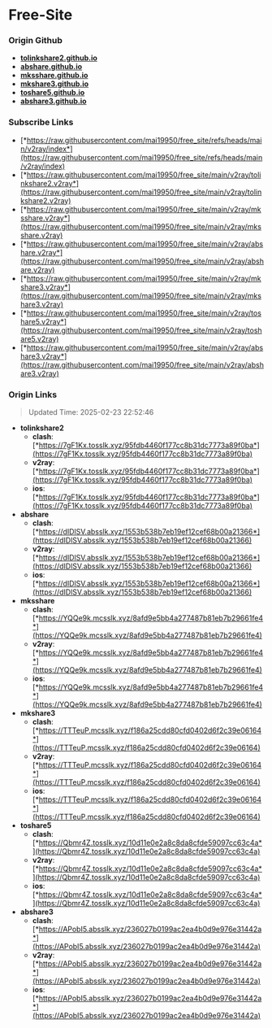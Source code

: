 # Free-Site

### Origin Github

- [**tolinkshare2.github.io**](https://github.com/tolinkshare2/tolinkshare2.github.io)
- [**abshare.github.io**](https://github.com/abshare/abshare.github.io)
- [**mksshare.github.io**](https://github.com/mksshare/mksshare.github.io)
- [**mkshare3.github.io**](https://github.com/mkshare3/mkshare3.github.io)
- [**toshare5.github.io**](https://github.com/toshare5/toshare5.github.io)
- [**abshare3.github.io**](https://github.com/abshare3/abshare3.github.io)

### Subscribe Links

- [*https://raw.githubusercontent.com/mai19950/free_site/refs/heads/main/v2ray/index*](https://raw.githubusercontent.com/mai19950/free_site/refs/heads/main/v2ray/index)
- [*https://raw.githubusercontent.com/mai19950/free_site/main/v2ray/tolinkshare2.v2ray*](https://raw.githubusercontent.com/mai19950/free_site/main/v2ray/tolinkshare2.v2ray)
- [*https://raw.githubusercontent.com/mai19950/free_site/main/v2ray/mksshare.v2ray*](https://raw.githubusercontent.com/mai19950/free_site/main/v2ray/mksshare.v2ray)
- [*https://raw.githubusercontent.com/mai19950/free_site/main/v2ray/abshare.v2ray*](https://raw.githubusercontent.com/mai19950/free_site/main/v2ray/abshare.v2ray)
- [*https://raw.githubusercontent.com/mai19950/free_site/main/v2ray/mkshare3.v2ray*](https://raw.githubusercontent.com/mai19950/free_site/main/v2ray/mkshare3.v2ray)
- [*https://raw.githubusercontent.com/mai19950/free_site/main/v2ray/toshare5.v2ray*](https://raw.githubusercontent.com/mai19950/free_site/main/v2ray/toshare5.v2ray)
- [*https://raw.githubusercontent.com/mai19950/free_site/main/v2ray/abshare3.v2ray*](https://raw.githubusercontent.com/mai19950/free_site/main/v2ray/abshare3.v2ray)

### Origin Links

> Updated Time: 2025-02-23 22:52:46

- **tolinkshare2**
  - **clash**: [*https://7gF1Kx.tosslk.xyz/95fdb4460f177cc8b31dc7773a89f0ba*](https://7gF1Kx.tosslk.xyz/95fdb4460f177cc8b31dc7773a89f0ba)
  - **v2ray**: [*https://7gF1Kx.tosslk.xyz/95fdb4460f177cc8b31dc7773a89f0ba*](https://7gF1Kx.tosslk.xyz/95fdb4460f177cc8b31dc7773a89f0ba)
  - **ios**: [*https://7gF1Kx.tosslk.xyz/95fdb4460f177cc8b31dc7773a89f0ba*](https://7gF1Kx.tosslk.xyz/95fdb4460f177cc8b31dc7773a89f0ba)
- **abshare**
  - **clash**: [*https://dIDlSV.absslk.xyz/1553b538b7eb19ef12cef68b00a21366*](https://dIDlSV.absslk.xyz/1553b538b7eb19ef12cef68b00a21366)
  - **v2ray**: [*https://dIDlSV.absslk.xyz/1553b538b7eb19ef12cef68b00a21366*](https://dIDlSV.absslk.xyz/1553b538b7eb19ef12cef68b00a21366)
  - **ios**: [*https://dIDlSV.absslk.xyz/1553b538b7eb19ef12cef68b00a21366*](https://dIDlSV.absslk.xyz/1553b538b7eb19ef12cef68b00a21366)
- **mksshare**
  - **clash**: [*https://YQQe9k.mcsslk.xyz/8afd9e5bb4a277487b81eb7b29661fe4*](https://YQQe9k.mcsslk.xyz/8afd9e5bb4a277487b81eb7b29661fe4)
  - **v2ray**: [*https://YQQe9k.mcsslk.xyz/8afd9e5bb4a277487b81eb7b29661fe4*](https://YQQe9k.mcsslk.xyz/8afd9e5bb4a277487b81eb7b29661fe4)
  - **ios**: [*https://YQQe9k.mcsslk.xyz/8afd9e5bb4a277487b81eb7b29661fe4*](https://YQQe9k.mcsslk.xyz/8afd9e5bb4a277487b81eb7b29661fe4)
- **mkshare3**
  - **clash**: [*https://TTTeuP.mcsslk.xyz/f186a25cdd80cfd0402d6f2c39e06164*](https://TTTeuP.mcsslk.xyz/f186a25cdd80cfd0402d6f2c39e06164)
  - **v2ray**: [*https://TTTeuP.mcsslk.xyz/f186a25cdd80cfd0402d6f2c39e06164*](https://TTTeuP.mcsslk.xyz/f186a25cdd80cfd0402d6f2c39e06164)
  - **ios**: [*https://TTTeuP.mcsslk.xyz/f186a25cdd80cfd0402d6f2c39e06164*](https://TTTeuP.mcsslk.xyz/f186a25cdd80cfd0402d6f2c39e06164)
- **toshare5**
  - **clash**: [*https://Qbmr4Z.tosslk.xyz/10d11e0e2a8c8da8cfde59097cc63c4a*](https://Qbmr4Z.tosslk.xyz/10d11e0e2a8c8da8cfde59097cc63c4a)
  - **v2ray**: [*https://Qbmr4Z.tosslk.xyz/10d11e0e2a8c8da8cfde59097cc63c4a*](https://Qbmr4Z.tosslk.xyz/10d11e0e2a8c8da8cfde59097cc63c4a)
  - **ios**: [*https://Qbmr4Z.tosslk.xyz/10d11e0e2a8c8da8cfde59097cc63c4a*](https://Qbmr4Z.tosslk.xyz/10d11e0e2a8c8da8cfde59097cc63c4a)
- **abshare3**
  - **clash**: [*https://APobI5.absslk.xyz/236027b0199ac2ea4b0d9e976e31442a*](https://APobI5.absslk.xyz/236027b0199ac2ea4b0d9e976e31442a)
  - **v2ray**: [*https://APobI5.absslk.xyz/236027b0199ac2ea4b0d9e976e31442a*](https://APobI5.absslk.xyz/236027b0199ac2ea4b0d9e976e31442a)
  - **ios**: [*https://APobI5.absslk.xyz/236027b0199ac2ea4b0d9e976e31442a*](https://APobI5.absslk.xyz/236027b0199ac2ea4b0d9e976e31442a)
